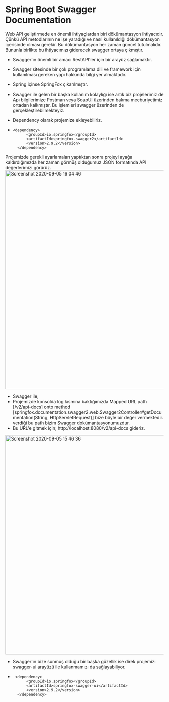 # Spring Boot Swagger Documentation

Web API geliştirmede en önemli ihtiyaçlardan biri dökümantasyon ihtiyacıdır.
Çünkü API metodlarının ne işe yaradığı ve nasıl kullanıldığı dökümantasyon içerisinde olması gerekir. Bu dökümantasyon her zaman güncel tutulmalıdır. 
Bununla birlikte bu ihtiyacımızı giderecek swagger ortaya çıkmıştır.

* Swagger'ın önemli bir amacı RestAPI'ler için bir arayüz sağlamaktır.
* Swagger sitesinde bir çok programlama dili ve framework için kullanılması gereken yapı hakkında bilgi yer almaktadır.
* Spring içinse SpringFox çıkarılmıştır.
* Swagger ile gelen bir başka kullanım kolaylığı ise artık biz projelerimiz de Apı bilgilerimize Postman veya SoapUI üzerinden bakma mecburiyetimiz ortadan kalkmıştır. Bu işlemleri swagger üzerinden de gerçekleştirebilmekteyiz.

* Dependency olarak projemize ekleyebiliriz. 
*     <dependency>
            <groupId>io.springfox</groupId>
            <artifactId>springfox-swagger2</artifactId>
            <version>2.9.2</version>
        </dependency>
        
        
Projemizde gerekli ayarlamaları yaptıktan sonra projeyi ayağa kaldırdığımızda her zaman görmüş olduğumuz JSON formatında API değerlerimizi görürüz.
<img width="696" alt="Screenshot 2020-09-05 16 04 46" src="https://user-images.githubusercontent.com/34593997/92305625-a96cd600-ef91-11ea-93ef-6e9deeaeae93.png">

* Swagger ile;
* Projemizde konsolda log kısmına baktığımızda 
Mapped URL path [/v2/api-docs] onto method [springfox.documentation.swagger2.web.Swagger2Controller#getDocumentation(String, HttpServletRequest)]
bize böyle bir değer vermektedir. verdiği bu path bizim Swagger dokümantasyonumuzdur.
* Bu URL'e gitmek için; http://localhost:8080/v2/api-docs gideriz. 

<img width="697" alt="Screenshot 2020-09-05 15 46 36" src="https://user-images.githubusercontent.com/34593997/92305580-42e7b800-ef91-11ea-8924-5343a70989f0.png">


* Swagger'ın bize sunmuş olduğu bir başka güzellik ise direk projemizi swagger-ui arayüzü ile kullanmamızı da sağlayabiliyor.
*      <dependency>
            <groupId>io.springfox</groupId>
            <artifactId>springfox-swagger-ui</artifactId>
            <version>2.9.2</version>
        </dependency>
        
